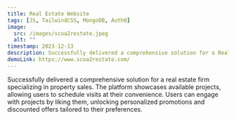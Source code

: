 ```yaml
---
title: Real Estate Website
tags: [JS, TailwindCSS, MongoDB, Auth0]
image:
  src: /images/scoa2restate.jpeg
  alt: ""
timestamp: 2023-12-13
description: Successfully delivered a comprehensive solution for a Real Estate Firm specializing in property sales. 
demoLink: https://www.scoa2restate.com/
---
```


Successfully delivered a comprehensive solution for a real estate firm specializing in property sales. The platform showcases available projects, allowing users to schedule visits at their convenience. Users can engage with projects by liking them, unlocking personalized promotions and discounted offers tailored to their preferences.